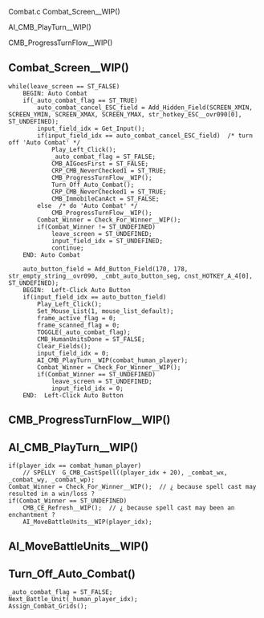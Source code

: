 


Combat.c
Combat_Screen__WIP()

AI_CMB_PlayTurn__WIP()

CMB_ProgressTurnFlow__WIP()




## Combat_Screen__WIP()

    while(leave_screen == ST_FALSE)
        BEGIN: Auto Combat
        if(_auto_combat_flag == ST_TRUE)
            auto_combat_cancel_ESC_field = Add_Hidden_Field(SCREEN_XMIN, SCREEN_YMIN, SCREEN_XMAX, SCREEN_YMAX, str_hotkey_ESC__ovr090[0], ST_UNDEFINED);
            input_field_idx = Get_Input();
            if(input_field_idx == auto_combat_cancel_ESC_field)  /* turn off 'Auto Combat' */
                Play_Left_Click();
                _auto_combat_flag = ST_FALSE;
                CMB_AIGoesFirst = ST_FALSE;
                CRP_CMB_NeverChecked1 = ST_TRUE;
                CMB_ProgressTurnFlow__WIP();
                Turn_Off_Auto_Combat();
                CRP_CMB_NeverChecked1 = ST_TRUE;
                CMB_ImmobileCanAct = ST_FALSE;
            else  /* do 'Auto Combat' */
                CMB_ProgressTurnFlow__WIP();
            Combat_Winner = Check_For_Winner__WIP();
            if(Combat_Winner != ST_UNDEFINED)
                leave_screen = ST_UNDEFINED;
                input_field_idx = ST_UNDEFINED;
                continue;
        END: Auto Combat
        
        auto_button_field = Add_Button_Field(170, 178, str_empty_string__ovr090, _cmbt_auto_button_seg, cnst_HOTKEY_A_4[0], ST_UNDEFINED);
        BEGIN:  Left-Click Auto Button
        if(input_field_idx == auto_button_field)
            Play_Left_Click();
            Set_Mouse_List(1, mouse_list_default);
            frame_active_flag = 0;
            frame_scanned_flag = 0;
            TOGGLE(_auto_combat_flag);
            CMB_HumanUnitsDone = ST_FALSE;
            Clear_Fields();
            input_field_idx = 0;
            AI_CMB_PlayTurn__WIP(combat_human_player);
            Combat_Winner = Check_For_Winner__WIP();
            if(Combat_Winner == ST_UNDEFINED)
                leave_screen = ST_UNDEFINED;
                input_field_idx = 0;
        END:  Left-Click Auto Button



## CMB_ProgressTurnFlow__WIP()


## AI_CMB_PlayTurn__WIP()
    if(player_idx == combat_human_player)
        // SPELLY  G_CMB_CastSpell((player_idx + 20), _combat_wx, _combat_wy, _combat_wp);
    Combat_Winner = Check_For_Winner__WIP();  // ¿ because spell cast may resulted in a win/loss ?
    if(Combat_Winner == ST_UNDEFINED)
        CMB_CE_Refresh__WIP();  // ¿ because spell cast may been an enchantment ?
        AI_MoveBattleUnits__WIP(player_idx);

## AI_MoveBattleUnits__WIP()



## Turn_Off_Auto_Combat()
    _auto_combat_flag = ST_FALSE;
    Next_Battle_Unit(_human_player_idx);
    Assign_Combat_Grids();
